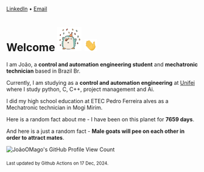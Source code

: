 [LinkedIn](https://www.linkedin.com/in/joão-pedro-gozzoli-b95641301/) &bull;
[Email](joaopedrogozzoli@gmail.com)

# Welcome <img src="happy.gif" height="64px" /> <img src="wave.gif" height="32px" />

I am João, a  **control and automation engineering student** and **mechatronic technician** based in Brazil Br.

Currently, I am studying as a **control and automation engineering** at [Unifei](https://unifei.edu.br) where I study python, C, C++, project management and Ai.

I did my high school education at ETEC Pedro Ferreira alves as a Mechatronic technician in Mogi Mirim.

Here is a random fact about me - I have been on this planet for **7659 days**.

And here is a just a random fact -  **Male goats will pee on each other in order to attract mates**.

![JoãoOMago's GitHub Profile View Count](https://komarev.com/ghpvc/?username=JoaoOMago)

<sub>Last updated by Github Actions on 17 Dec, 2024.</sub>
